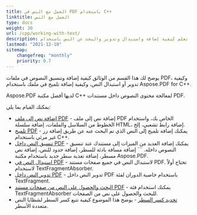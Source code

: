 ```yaml
---
title: العمل مع النص في PDF باستخدام C++
linktitle: العمل مع النص
type: docs
weight: 30
url: /cpp/working-with-text/
description: يوضح هذا القسم تقنيات مختلفة لمعالجة النصوص. تعلم كيفية إضافة واستبدال وتدوير والبحث عن النص باستخدام Aspose.PDF وC++.
lastmod: "2021-12-10"
sitemap:
    changefreq: "monthly"
    priority: 0.7
---
```


يوضح لك هذا القسم من الوثائق كيفية إضافة وتنسيق النصوص في ملفات PDF، وكيفية تدوير أو استبدال النص، وكيفية إضافة تلميح في ملفك باستخدام Aspose.PDF for C++.

Aspose.PDF لديها أفضل مكتبة C++ لمعالجة محتوى النصوص داخل مستندات PDF.

 يمكنك القيام بما يلي:

- [إضافة نص إلى ملف PDF](/pdf/cpp/add-text-to-pdf-file/) - إضافة نص إلى ملف PDF الخاص بك، واستخدام الخطوط من السلاسل والملفات، إضافة سلسلة HTML، إضافة رابط تشعبي، إلخ.
- [تلميح PDF](/pdf/cpp/pdf-tooltip/) - يمكنك إضافة تلميح إلى النص الذي تم البحث عنه عن طريق إضافة زر غير مرئي باستخدام C++.
- [تنسيق النص داخل PDF](/pdf/cpp/text-formatting-inside-pdf/) - يمكنك إضافة العديد من الميزات إلى مستندك عند تنسيق النصوص داخله. ```
إضافة مسافة بادئة للسطر، إضافة حدود للنص، إضافة نص مسطر، إضافة تغذية سطر جديد باستخدام مكتبة Aspose.PDF.
- [استبدال النص في PDF](/pdf/cpp/replace-text-in-pdf/) - لاستبدال النص في جميع صفحات مستند PDF. تحتاج أولاً لاستخدام TextFragmentAbsorber.
- [تدوير النص داخل PDF](/pdf/cpp/rotate-text-inside-pdf/) - تدوير النص داخل PDF باستخدام خاصية الدوران لفئة TextFragment.
- [البحث والحصول على النص من صفحات مستند PDF](/pdf/cpp/search-and-get-text-from-pdf/) - يمكنك استخدام فئة TextFragmentAbsorber للبحث والحصول على نص من الصفحات.
- [تحديد كسر السطر](/pdf/cpp/determine-line-break/) - يوضح هذا الموضوع كيفية تتبع كسر السطر لشظايا النص متعددة الأسطر.
```